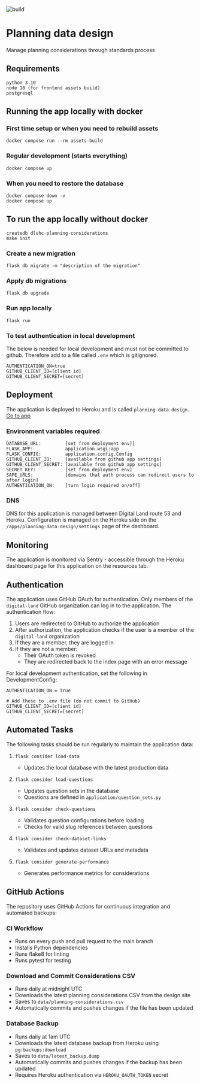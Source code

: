 ![build](https://github.com/digital-land/planning-data-design/actions/workflows/run-tests.yml/badge.svg)

# Planning data design
Manage planning considerations through standards process


## Requirements

    python 3.10
    node 18 (for frontend assets build)
    postgresql


## Running the app locally with docker

### First time setup or when you need to rebuild assets

    docker compose run --rm assets-build

### Regular development (starts everything)

    docker compose up

### When you need to restore the database

    docker compose down -v
    docker compose up


## To run the app locally without docker

    createdb dluhc-planning-considerations
    make init


### Create a new migration
    flask db migrate -m "description of the migration"


### Apply db migrations
    flask db upgrade


### Run app locally

    flask run


### To test authentication in local development

The below is needed for local development and must not be committed to github. Therefore
add to a file called ```.env``` which is gitignored.

    AUTHENTICATION_ON=true
    GITHUB_CLIENT_ID=[client id]
    GITHUB_CLIENT_SECRET=[secret]

## Deployment

The application is deployed to Heroku and is called `planning-data-design`. [Go to app](https://design.planning.data.gov.uk/)


### Environment variables required
```
DATABASE_URL:         [set from deployment env]]
FLASK_APP:            application.wsgi:app
FLASK_CONFIG:         application.config.Config
GITHUB_CLIENT_ID:     [available from github app settings]
GITHUB_CLIENT_SECRET: [available from github app settings]
SECRET_KEY:           [set from deployment env]
SAFE_URLS:            [domains that auth process can redirect users to after login]
AUTHENTICATION_ON:    [turn login required on/off]
```

### DNS

DNS for this application is managed between Digital Land route 53 and Heroku. Configuration is managed on the Heroku side on the `/apps/planning-data-design/settings` page of the dashboard.

## Monitoring

The application is monitored via Sentry - accessible through the Heroku dashboard page for this application on the resources tab.

## Authentication

The application uses GitHub OAuth for authentication. Only members of the `digital-land` GitHub organization can log in to the application. The authentication flow:

1. Users are redirected to GitHub to authorize the application
2. After authorization, the application checks if the user is a member of the `digital-land` organization
3. If they are a member, they are logged in
4. If they are not a member:
   * Their OAuth token is revoked
   * They are redirected back to the index page with an error message

For local development authentication, set the following in DevelopmentConfig:

```env
AUTHENTICATION_ON = True

# Add these to .env file (do not commit to GitHub)
GITHUB_CLIENT_ID=[client id]
GITHUB_CLIENT_SECRET=[secret]
```

## Automated Tasks

The following tasks should be run regularly to maintain the application data:

1. `flask consider load-data`
   * Updates the local database with the latest production data

2. `flask consider load-questions`
   * Updates question sets in the database
   * Questions are defined in `application/question_sets.py`

3. `flask consider check-questions`
   * Validates question configurations before loading
   * Checks for valid slug references between questions

4. `flask consider check-dataset-links`
   * Validates and updates dataset URLs and metadata

5. `flask consider generate-performance`
   * Generates performance metrics for considerations

## GitHub Actions

The repository uses GitHub Actions for continuous integration and automated backups:

### CI Workflow
* Runs on every push and pull request to the main branch
* Installs Python dependencies
* Runs flake8 for linting
* Runs pytest for testing

### Download and Commit Considerations CSV
* Runs daily at midnight UTC
* Downloads the latest planning considerations CSV from the design site
* Saves to `data/planning-considerations.csv`
* Automatically commits and pushes changes if the file has been updated

### Database Backup
* Runs daily at 1am UTC
* Downloads the latest database backup from Heroku using `pg:backups:download`
* Saves to `data/latest_backup.dump`
* Automatically commits and pushes changes if the backup has been updated
* Requires Heroku authentication via `HEROKU_OAUTH_TOKEN` secret
